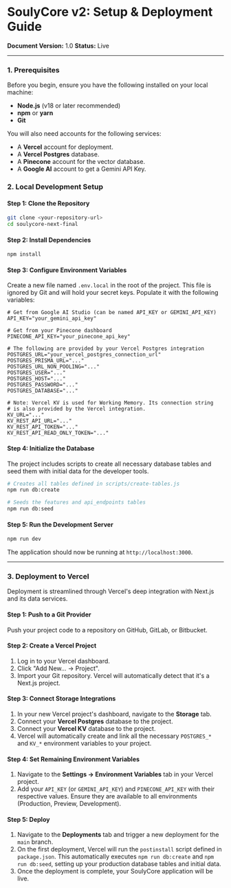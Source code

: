 
# SoulyCore v2: Setup & Deployment Guide

**Document Version:** 1.0
**Status:** Live

---

### 1. Prerequisites

Before you begin, ensure you have the following installed on your local machine:
-   **Node.js** (v18 or later recommended)
-   **npm** or **yarn**
-   **Git**

You will also need accounts for the following services:
-   A **Vercel** account for deployment.
-   A **Vercel Postgres** database.
-   A **Pinecone** account for the vector database.
-   A **Google AI** account to get a Gemini API Key.

### 2. Local Development Setup

#### Step 1: Clone the Repository
```bash
git clone <your-repository-url>
cd soulycore-next-final
```

#### Step 2: Install Dependencies
```bash
npm install
```

#### Step 3: Configure Environment Variables
Create a new file named `.env.local` in the root of the project. This file is ignored by Git and will hold your secret keys. Populate it with the following variables:

```env
# Get from Google AI Studio (can be named API_KEY or GEMINI_API_KEY)
API_KEY="your_gemini_api_key"

# Get from your Pinecone dashboard
PINECONE_API_KEY="your_pinecone_api_key"

# The following are provided by your Vercel Postgres integration
POSTGRES_URL="your_vercel_postgres_connection_url"
POSTGRES_PRISMA_URL="..."
POSTGRES_URL_NON_POOLING="..."
POSTGRES_USER="..."
POSTGRES_HOST="..."
POSTGRES_PASSWORD="..."
POSTGRES_DATABASE="..."

# Note: Vercel KV is used for Working Memory. Its connection string
# is also provided by the Vercel integration.
KV_URL="..."
KV_REST_API_URL="..."
KV_REST_API_TOKEN="..."
KV_REST_API_READ_ONLY_TOKEN="..."
```

#### Step 4: Initialize the Database
The project includes scripts to create all necessary database tables and seed them with initial data for the developer tools.

```bash
# Creates all tables defined in scripts/create-tables.js
npm run db:create

# Seeds the features and api_endpoints tables
npm run db:seed
```

#### Step 5: Run the Development Server
```bash
npm run dev
```
The application should now be running at `http://localhost:3000`.

---

### 3. Deployment to Vercel

Deployment is streamlined through Vercel's deep integration with Next.js and its data services.

#### Step 1: Push to a Git Provider
Push your project code to a repository on GitHub, GitLab, or Bitbucket.

#### Step 2: Create a Vercel Project
1.  Log in to your Vercel dashboard.
2.  Click "Add New... -> Project".
3.  Import your Git repository. Vercel will automatically detect that it's a Next.js project.

#### Step 3: Connect Storage Integrations
1.  In your new Vercel project's dashboard, navigate to the **Storage** tab.
2.  Connect your **Vercel Postgres** database to the project.
3.  Connect your **Vercel KV** database to the project.
4.  Vercel will automatically create and link all the necessary `POSTGRES_*` and `KV_*` environment variables to your project.

#### Step 4: Set Remaining Environment Variables
1.  Navigate to the **Settings -> Environment Variables** tab in your Vercel project.
2.  Add your `API_KEY` (or `GEMINI_API_KEY`) and `PINECONE_API_KEY` with their respective values. Ensure they are available to all environments (Production, Preview, Development).

#### Step 5: Deploy
1.  Navigate to the **Deployments** tab and trigger a new deployment for the `main` branch.
2.  On the first deployment, Vercel will run the `postinstall` script defined in `package.json`. This automatically executes `npm run db:create` and `npm run db:seed`, setting up your production database tables and initial data.
3.  Once the deployment is complete, your SoulyCore application will be live.
